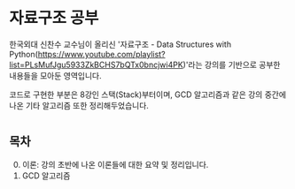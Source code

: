 # 자료구조 공부
한국외대 신찬수 교수님이 올리신 '자료구조 - Data Structures with Python(https://www.youtube.com/playlist?list=PLsMufJgu5933ZkBCHS7bQTx0bncjwi4PK)'라는 강의를 기반으로 공부한 내용들을 모아둔 영역입니다.

코드로 구현한 부분은 8강인 스택(Stack)부터이며, GCD 알고리즘과 같은 강의 중간에 나온 기타 알고리즘 또한 정리해두었습니다.

# 

## 목차
0. 이론: 강의 초반에 나온 이론들에 대한 요약 및 정리입니다.
1. GCD 알고리즘
